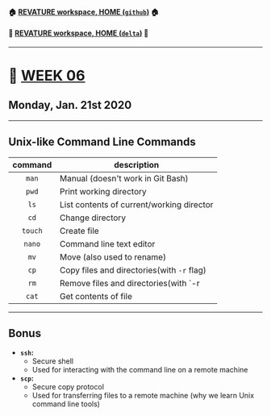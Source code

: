 #### :house: [REVATURE workspace, HOME (`github`)](https://github.com/joedonline/REVATURE__workspace)  :house:
#### :house_with_garden: [REVATURE workspace, HOME (`delta`)](https://github.com/deltachannel/REVATURE__workspace) :house_with_garden:
---
# :calendar: [WEEK 06](https://github.com/joedonline/REVATURE__workspace/tree/master/WEEK__06)
## Monday, Jan. 21st 2020

---
## Unix-like Command Line Commands

| command | description |
|:-:|-|
| `man` | Manual (doesn't work in Git Bash) |
| `pwd` | Print working directory |
| `ls` | List contents of current/working director |
| `cd` | Change directory |
| `touch` | Create file |
| `nano` | Command line text editor |
| `mv` | Move (also used to rename) |
| `cp` | Copy files and directories(with `-r` flag) |
| `rm` | Remove files and directories(with `-r|-R`) |
| `cat` | Get contents of file |

---
## Bonus
- **`ssh`:** 
  * Secure shell
  * Used for interacting with the command line on a remote machine
- **`scp`:** 
  * Secure copy protocol
  * Used for transferring files to a remote machine (why we learn Unix command line tools)
